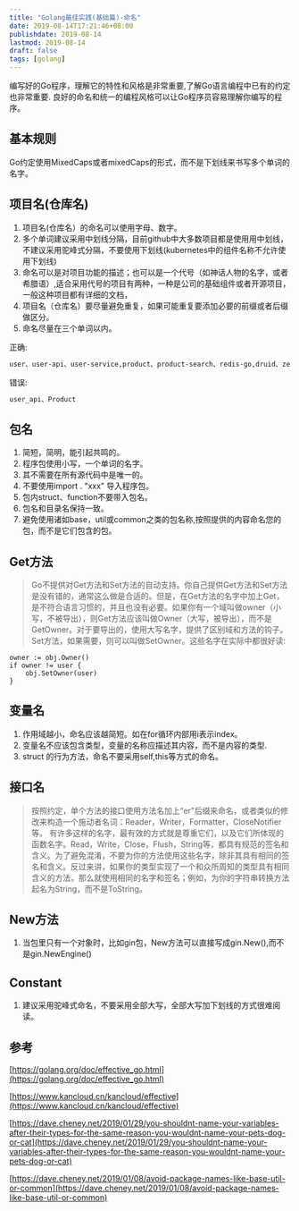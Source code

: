 ```yaml
---
title: "Golang最佳实践(基础篇)-命名"
date: 2019-08-14T17:21:46+08:00
publishdate: 2019-08-14
lastmod: 2019-08-14
draft: false
tags: [golang]
---
```


编写好的Go程序，理解它的特性和风格是非常重要,了解Go语言编程中已有的约定也非常重要.
良好的命名和统一的编程风格可以让Go程序员容易理解你编写的程序。

## 基本规则

Go约定使用MixedCaps或者mixedCaps的形式，而不是下划线来书写多个单词的名字。

## 项目名(仓库名)

1. 项目名(仓库名）的命名可以使用字母、数字。
2. 多个单词建议采用中划线分隔，目前github中大多数项目都是使用用中划线，不建议采用驼峰式分隔，不要使用下划线(kubernetes中的组件名称不允许使用下划线)
3. 命名可以是对项目功能的描述；也可以是一个代号（如神话人物的名字，或者希腊语）,适合采用代号的项目有两种，一种是公司的基础组件或者开源项目，一般这种项目都有详细的文档，
4. 项目名（仓库名）要尽量避免重复，如果可能重复要添加必要的前缀或者后缀做区分。
5. 命名尽量在三个单词以内。

正确:

```txt
user、user-api、user-service,product、product-search、redis-go,druid、zeus、kubernetes.
```

错误:

```txt
user_api、Product
```

## 包名

1. 简短，简明，能引起共鸣的。
2. 程序包使用小写，一个单词的名字。
3. 其不需要在所有源代码中是唯一的。
4. 不要使用import . "xxx" 导入程序包。
5. 包内struct、function不要带入包名。
6. 包名和目录名保持一致。
7. 避免使用诸如base，util或common之类的包名称,按照提供的内容命名您的包，而不是它们包含的包。

## Get方法

> Go不提供对Get方法和Set方法的自动支持。你自己提供Get方法和Set方法是没有错的，通常这么做是合适的。但是，在Get方法的名字中加上Get，是不符合语言习惯的，并且也没有必要。如果你有一个域叫做owner（小写，不被导出），则Get方法应该叫做Owner（大写，被导出），而不是GetOwner。对于要导出的，使用大写名字，提供了区别域和方法的钩子。Set方法，如果需要，则可以叫做SetOwner。这些名字在实际中都很好读:

```golang
owner := obj.Owner()
if owner != user {
    obj.SetOwner(user)
}
```

## 变量名

1. 作用域越小，命名应该越简短。如在for循环内部用i表示index。
2. 变量名不应该包含类型，变量的名称应描述其内容，而不是内容的类型.
3. struct 的行为方法，命名不要采用self,this等方式的命名。

## 接口名

> 按照约定，单个方法的接口使用方法名加上“er”后缀来命名，或者类似的修改来构造一个施动者名词：Reader，Writer，Formatter，CloseNotifier等。
> 有许多这样的名字，最有效的方式就是尊重它们，以及它们所体现的函数名字。Read，Write，Close，Flush，String等，都具有规范的签名和含义。为了避免混淆，不要为你的方法使用这些名字，除非其具有相同的签名和含义。反过来讲，如果你的类型实现了一个和众所周知的类型具有相同含义的方法，那么就使用相同的名字和签名；例如，为你的字符串转换方法起名为String，而不是ToString。

## New方法

1. 当包里只有一个对象时，比如gin包，New方法可以直接写成gin.New(),而不是gin.NewEngine()

## Constant

1. 建议采用驼峰式命名，不要采用全部大写，全部大写加下划线的方式很难阅读。

## 参考

[https://golang.org/doc/effective_go.html](https://golang.org/doc/effective_go.html)

[https://www.kancloud.cn/kancloud/effective](https://www.kancloud.cn/kancloud/effective)

[https://dave.cheney.net/2019/01/29/you-shouldnt-name-your-variables-after-their-types-for-the-same-reason-you-wouldnt-name-your-pets-dog-or-cat](https://dave.cheney.net/2019/01/29/you-shouldnt-name-your-variables-after-their-types-for-the-same-reason-you-wouldnt-name-your-pets-dog-or-cat)

[https://dave.cheney.net/2019/01/08/avoid-package-names-like-base-util-or-common](https://dave.cheney.net/2019/01/08/avoid-package-names-like-base-util-or-common)
